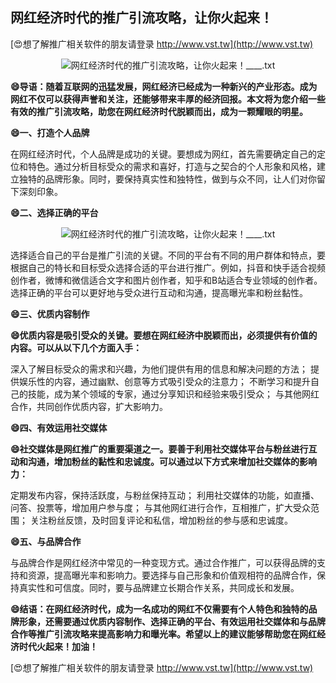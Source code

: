## **网红经济时代的推广引流攻略，让你火起来！**

[😍想了解推广相关软件的朋友请登录 http://www.vst.tw](http://www.vst.tw)

 <center><img src="https://vst.tw/MP4/tuiguang/png/8.png" alt="网红经济时代的推广引流攻略，让你火起来！____.txt"></center>

**😄导语：随着互联网的迅猛发展，网红经济已经成为一种新兴的产业形态。成为网红不仅可以获得声誉和关注，还能够带来丰厚的经济回报。本文将为您介绍一些有效的推广引流攻略，助您在网红经济时代脱颖而出，成为一颗耀眼的明星。**

**😄一、打造个人品牌**

在网红经济时代，个人品牌是成功的关键。要想成为网红，首先需要确定自己的定位和特色。通过分析目标受众的需求和喜好，打造与之契合的个人形象和风格，建立独特的品牌形象。同时，要保持真实性和独特性，做到与众不同，让人们对你留下深刻印象。

**😄二、选择正确的平台**

 <center><img src="https://vst.tw/MP4/tuiguang/png/7.png" alt="网红经济时代的推广引流攻略，让你火起来！____.txt"></center>

选择适合自己的平台是推广引流的关键。不同的平台有不同的用户群体和特点，要根据自己的特长和目标受众选择合适的平台进行推广。例如，抖音和快手适合视频创作者，微博和微信适合文字和图片创作者，知乎和B站适合专业领域的创作者。选择正确的平台可以更好地与受众进行互动和沟通，提高曝光率和粉丝黏性。

**😄三、优质内容制作**

**😄优质内容是吸引受众的关键。要想在网红经济中脱颖而出，必须提供有价值的内容。可以从以下几个方面入手：**

深入了解目标受众的需求和兴趣，为他们提供有用的信息和解决问题的方法；
提供娱乐性的内容，通过幽默、创意等方式吸引受众的注意力；
不断学习和提升自己的技能，成为某个领域的专家，通过分享知识和经验来吸引受众；
与其他网红合作，共同创作优质内容，扩大影响力。

**😄四、有效运用社交媒体**

**😄社交媒体是网红推广的重要渠道之一。要善于利用社交媒体平台与粉丝进行互动和沟通，增加粉丝的黏性和忠诚度。可以通过以下方式来增加社交媒体的影响力：**

定期发布内容，保持活跃度，与粉丝保持互动；
利用社交媒体的功能，如直播、问答、投票等，增加用户参与度；
与其他网红进行合作，互相推广，扩大受众范围；
关注粉丝反馈，及时回复评论和私信，增加粉丝的参与感和忠诚度。

**😄五、与品牌合作**

与品牌合作是网红经济中常见的一种变现方式。通过合作推广，可以获得品牌的支持和资源，提高曝光率和影响力。要选择与自己形象和价值观相符的品牌合作，保持真实性和可信度。同时，要与品牌建立长期合作关系，共同成长和发展。

**😄结语：在网红经济时代，成为一名成功的网红不仅需要有个人特色和独特的品牌形象，还需要通过优质内容制作、选择正确的平台、有效运用社交媒体和与品牌合作等推广引流攻略来提高影响力和曝光率。希望以上的建议能够帮助您在网红经济时代火起来！加油！**

[😍想了解推广相关软件的朋友请登录 http://www.vst.tw](http://www.vst.tw)



